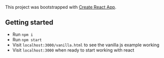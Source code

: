 This project was bootstrapped with [Create React App](https://github.com/facebook/create-react-app).

## Getting started
* Run `npm i`
* Run `npm start`
* Visit `localhost:3000/vanilla.html` to see the vanilla js example working
* Visit `localhost:3000` when ready to start working with react

